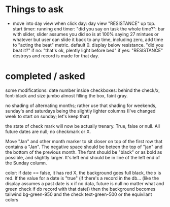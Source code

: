 # Things to ask


- move into day view when click day:
    day view "RESISTANCE" up top.
    start timer: running
    end timer:
    "did you say on task the whole time?":
        bar with slider, slider assumes you did so is at 100% saying 27 mintues or whatever
        but user can slide it back to any time, including zero,
        add time to "acting the beat" metric. default 0. display below resistance.
    "did you beat it?"
    if no:
        "that's ok, plently light before bed"
    if yes:
        "RESISTANCE" destroys and record is made for that day.




# completed / asked
some modifications:
date number inside checkboxes: behind the check/x, font-black and size jumbo almost filling the box, faint gray.

no shading of alternating months; rather use that shading for weekends, sunday's and saturdays being the slightly lighter columns (I've changed week to start on sunday; let's keep that)

the state of check mark will now be actually trenary. True, false or null. All future dates are null; no checkmark or X.

Move "Jan" and other month marker to sit closer on top of the first row that contains a "Jan". The negative space should be beteen the top of "jan" and the bottom of the previous month. The font should be "black" or as bold as possible, and slightly larger. It's left end should be in line of the left end of the Sunday column.

color: if date == false, it has red X, the background goes full black,
the x is red. If the value for a date is "true" (if there's a record in the db... (like the display assumes a past date is x if no data, future is null no matter what and green check if db record with that date)) then the background becomes tailwind bg-green-950 and the check text-green-500 or the equivilant colors


